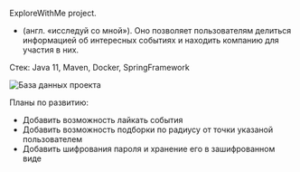 ExploreWithMe project.

- (англ. «исследуй со мной»). Оно позволяет пользователям делиться информацией об интересных событиях и находить компанию 
для участия в них.

Стек: Java 11, Maven, Docker, SpringFramework

![База данных проекта](java-explore-with-me/ewmmain/public.png)

Планы по развитию: 
- Добавить возможность лайкать события
- Добавить возможность подборки по радиусу от точки указаной пользователем
- Добавить шифрования пароля и хранение его в зашифрованном виде

